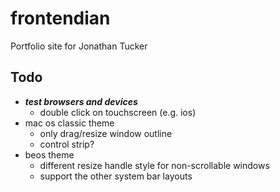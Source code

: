 # frontendian

Portfolio site for Jonathan Tucker

## Todo

- ***test browsers and devices***
  - double click on touchscreen (e.g. ios)
- mac os classic theme
  - only drag/resize window outline
  - control strip?
- beos theme
  - different resize handle style for non-scrollable windows
  - support the other system bar layouts
